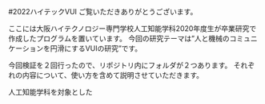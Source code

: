 #2022ハイテックVUI
ご覧いただきありがとうございます。

ここには大阪ハイテクノロジー専門学校人工知能学科2020年度生が卒業研究で作成したプログラムを置いています。
今回の研究テーマは”人と機械のコミュニケーションを円滑にするVUIの研究”です。

今回検証を２回行ったので、リポジトリ内にフォルダが２つあります。
それぞれの内容について、使い方を含めて説明させていただきます。

人工知能学科を対象とした
